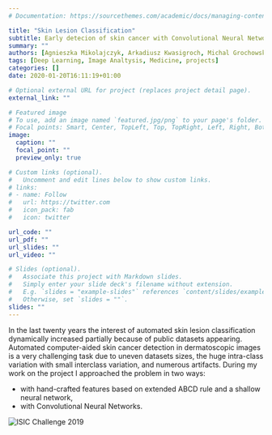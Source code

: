 ```yaml
---
# Documentation: https://sourcethemes.com/academic/docs/managing-content/

title: "Skin Lesion Classification"
subtitle: Early detecion of skin cancer with Convolutional Neural Networks and Dermoscopic Imaging
summary: ""
authors: [Agnieszka Mikolajczyk, Arkadiusz Kwasigroch, Michal Grochowski]
tags: [Deep Learning, Image Analtysis, Medicine, projects]
categories: []
date: 2020-01-20T16:11:19+01:00

# Optional external URL for project (replaces project detail page).
external_link: ""

# Featured image
# To use, add an image named `featured.jpg/png` to your page's folder.
# Focal points: Smart, Center, TopLeft, Top, TopRight, Left, Right, BottomLeft, Bottom, BottomRight.
image:
  caption: ""
  focal_point: ""
  preview_only: true

# Custom links (optional).
#   Uncomment and edit lines below to show custom links.
# links:
# - name: Follow
#   url: https://twitter.com
#   icon_pack: fab
#   icon: twitter

url_code: ""
url_pdf: ""
url_slides: ""
url_video: ""

# Slides (optional).
#   Associate this project with Markdown slides.
#   Simply enter your slide deck's filename without extension.
#   E.g. `slides = "example-slides"` references `content/slides/example-slides.md`.
#   Otherwise, set `slides = ""`.
slides: ""
---
```


In the last twenty years the interest of automated skin lesion classification dynamically increased partially because of public datasets appearing. Automated computer-aided skin cancer detection in dermatoscopic images is a very challenging task due to uneven
datasets sizes, the huge intra-class variation with small interclass variation, and numerous artifacts. During my work on the project I approached the problem in two ways:
* with hand-crafted features based on extended ABCD rule and a shallow neural network,
* with Convolutional Neural Networks.

![ISIC Challenge 2019](https://workshop2018.isic-archive.com/images/task3.png)
